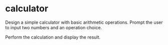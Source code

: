 # calculator
Design a simple calculator with basic arithmetic operations.
Prompt the user to input two numbers and an operation choice.

Perform the calculation and display the result.
